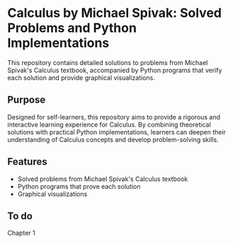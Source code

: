 # Calculus by Michael Spivak: Solved Problems and Python Implementations

This repository contains detailed solutions to problems from Michael Spivak's Calculus textbook, accompanied by Python programs that verify each solution and provide graphical visualizations.

## Purpose
Designed for self-learners, this repository aims to provide a rigorous and interactive learning experience for Calculus. By combining theoretical solutions with practical Python implementations, learners can deepen their understanding of Calculus concepts and develop problem-solving skills.

## Features
- Solved problems from Michael Spivak's Calculus textbook
- Python programs that prove each solution
- Graphical visualizations

## To do

Chapter 1